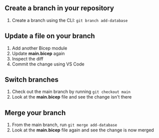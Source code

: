 ## Create a branch in your repository

1. Create a branch using the CLI: `git branch add-database`

## Update a file on your branch

1. Add another Bicep module
2. Update **main.bicep** again
3. Inspect the diff
4. Commit the change using VS Code

## Switch branches

1. Check out the main branch by running `git checkout main`
2. Look at the **main.bicep** file and see the change isn't there

## Merge your branch

1. From the main branch, run `git merge add-database`
2. Look at the **main.bicep** file again and see the change is now merged
